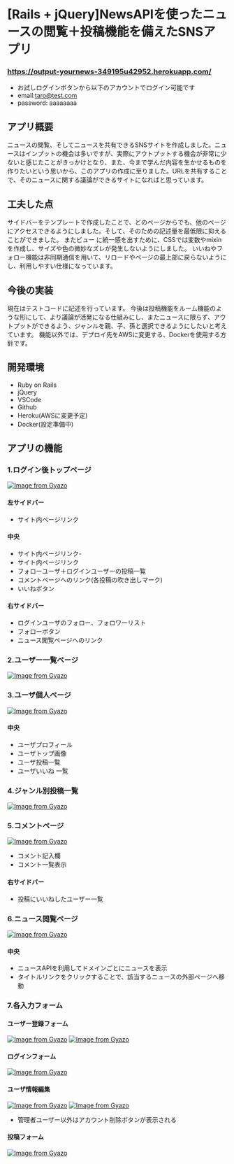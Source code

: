 # [Rails + jQuery]NewsAPIを使ったニュースの閲覧＋投稿機能を備えたSNSアプリ
### https://output-yournews-349195u42952.herokuapp.com/
- お試しログインボタンから以下のアカウントでログイン可能です
- email:taro@test.com
- password: aaaaaaaa

## アプリ概要
ニュースの閲覧、そしてニュースを共有できるSNSサイトを作成しました。ニュースはインプットの機会は多いですが、実際にアウトプットする機会が非常に少ないと感じたことがきっかけとなり、また、今まで学んだ内容を生かせるものを作りたいという思いから、このアプリの作成に至りました。URLを共有することで、そのニュースに関する議論ができるサイトになればと思っています。

## 工夫した点
サイドバーをテンプレートで作成したことで、どのページからでも、他のページにアクセスできるようにしました。そして、そのための記述量を最低限に抑えることができました。
またビュー に統一感を出すために、CSSでは変数やmixinを作成し、サイズや色の微妙なズレが発生しないようにしました。
いいねやフォロー機能は非同期通信を用いて、リロードやページの最上部に戻らないようにし、利用しやすい仕様になっています。

## 今後の実装
現在はテストコードに記述を行っています。
今後は投稿機能をルーム機能のような形にして、より議論が活発になる仕組みにし、またニュースに限らず、アウトプットができるよう、ジャンルを親、子、孫と選択できるようにしたいと考えています。
機能以外では、デプロイ先をAWSに変更する、Dockerを使用する方針です。


## 開発環境
- Ruby on Rails
- jQuery
- VSCode
- Github
- Heroku(AWSに変更予定)
- Docker(設定準備中)

## アプリの機能

### 1.ログイン後トップページ
[![Image from Gyazo](https://i.gyazo.com/56f287ef070345a90c4262909eb27362.png)](https://gyazo.com/56f287ef070345a90c4262909eb27362)
#### 左サイドバー
- サイト内ページリンク
#### 中央
- サイト内ページリンク-
- サイト内ページリンク
- フォローユーザ＋ログインユーザーの投稿一覧
- コメントページへのリンク(各投稿の吹き出しマーク)
- いいねボタン
#### 右サイドバー
- ログインユーザのフォロー、フォロワーリスト
- フォローボタン
- ニュース閲覧ページへのリンク


### 2.ユーザー一覧ページ
[![Image from Gyazo](https://i.gyazo.com/ebc4badf13515c5e718ece001d283b6d.png)](https://gyazo.com/ebc4badf13515c5e718ece001d283b6d)

### 3.ユーザ個人ページ
[![Image from Gyazo](https://i.gyazo.com/ee2de5c5fcb907ea0491339422ca2022.png)](https://gyazo.com/ee2de5c5fcb907ea0491339422ca2022)
####  中央
- ユーザプロフィール
- ユーザトップ画像
- ユーザ投稿一覧
- ユーザいいね 一覧


### 4.ジャンル別投稿一覧
[![Image from Gyazo](https://i.gyazo.com/5709205f159ec37898909f9267d5bed3.png)](https://gyazo.com/5709205f159ec37898909f9267d5bed3)

### 5.コメントページ
[![Image from Gyazo](https://i.gyazo.com/7f6e2c485ea3921b36e620071b581d9d.png)](https://gyazo.com/7f6e2c485ea3921b36e620071b581d9d)
- コメント記入欄
- コメント一覧表示
#### 右サイドバー
- 投稿にいいねしたユーザー一覧


### 6.ニュース閲覧ページ
[![Image from Gyazo](https://i.gyazo.com/dea32f97e0ec107c2d4f3aad042c3bc4.jpg)](https://gyazo.com/dea32f97e0ec107c2d4f3aad042c3bc4)
#### 中央
- ニュースAPIを利用してドメインごとにニュースを表示
- タイトルリンクをクリックすることで、該当するニュースの外部ページへ移動


### 7.各入力フォーム
#### ユーザー登録フォーム
[![Image from Gyazo](https://i.gyazo.com/2e7bdccdb0fec3f3e468d885a5830919.png)](https://gyazo.com/2e7bdccdb0fec3f3e468d885a5830919)
[![Image from Gyazo](https://i.gyazo.com/2735d5e4cd027a474cb9f358b608560f.png)](https://gyazo.com/2735d5e4cd027a474cb9f358b608560f)
#### ログインフォーム
[![Image from Gyazo](https://i.gyazo.com/1d1957c23356caa65c00cbf4c528f7cf.png)](https://gyazo.com/1d1957c23356caa65c00cbf4c528f7cf)
#### ユーザ情報編集
[![Image from Gyazo](https://i.gyazo.com/314998eba66fd9d7bd1ec6db3a2cb759.png)](https://gyazo.com/314998eba66fd9d7bd1ec6db3a2cb759)
[![Image from Gyazo](https://i.gyazo.com/b6f169311ece19dadb3950a3b77ef914.png)](https://gyazo.com/b6f169311ece19dadb3950a3b77ef914)
- 管理者ユーザー以外はアカウント削除ボタンが表示される

#### 投稿フォーム
[![Image from Gyazo](https://i.gyazo.com/64c75be30d3bf2fac36433073d8ec120.png)](https://gyazo.com/64c75be30d3bf2fac36433073d8ec120)

